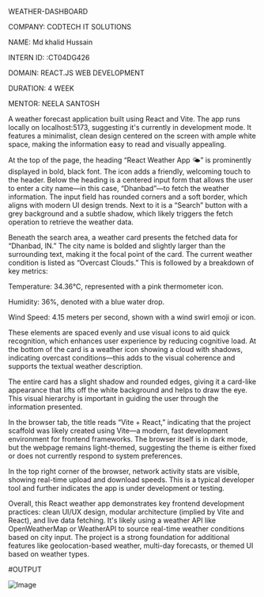 WEATHER-DASHBOARD

COMPANY: CODTECH IT SOLUTIONS

NAME: Md khalid Hussain 

INTERN ID: :CT04DG426

DOMAIN: REACT.JS WEB DEVELOPMENT

DURATION: 4 WEEK

MENTOR: NEELA SANTOSH

A weather forecast application built using React and Vite. The app runs locally on localhost:5173, suggesting it's currently in development mode. It features a minimalist, clean design centered on the screen with ample white space, making the information easy to read and visually appealing.

At the top of the page, the heading “React Weather App 🌤️” is prominently displayed in bold, black font. The icon adds a friendly, welcoming touch to the header. Below the heading is a centered input form that allows the user to enter a city name—in this case, “Dhanbad”—to fetch the weather information. The input field has rounded corners and a soft border, which aligns with modern UI design trends. Next to it is a “Search” button with a grey background and a subtle shadow, which likely triggers the fetch operation to retrieve the weather data.

Beneath the search area, a weather card presents the fetched data for “Dhanbad, IN.” The city name is bolded and slightly larger than the surrounding text, making it the focal point of the card. The current weather condition is listed as “Overcast Clouds.” This is followed by a breakdown of key metrics:

Temperature: 34.36°C, represented with a pink thermometer icon.

Humidity: 36%, denoted with a blue water drop.

Wind Speed: 4.15 meters per second, shown with a wind swirl emoji or icon.

These elements are spaced evenly and use visual icons to aid quick recognition, which enhances user experience by reducing cognitive load. At the bottom of the card is a weather icon showing a cloud with shadows, indicating overcast conditions—this adds to the visual coherence and supports the textual weather description.

The entire card has a slight shadow and rounded edges, giving it a card-like appearance that lifts off the white background and helps to draw the eye. This visual hierarchy is important in guiding the user through the information presented.

In the browser tab, the title reads “Vite + React,” indicating that the project scaffold was likely created using Vite—a modern, fast development environment for frontend frameworks. The browser itself is in dark mode, but the webpage remains light-themed, suggesting the theme is either fixed or does not currently respond to system preferences.

In the top right corner of the browser, network activity stats are visible, showing real-time upload and download speeds. This is a typical developer tool and further indicates the app is under development or testing.

Overall, this React weather app demonstrates key frontend development practices: clean UI/UX design, modular architecture (implied by Vite and React), and live data fetching. It's likely using a weather API like OpenWeatherMap or WeatherAPI to source real-time weather conditions based on city input. The project is a strong foundation for additional features like geolocation-based weather, multi-day forecasts, or themed UI based on weather types.

#OUTPUT

![Image](https://github.com/user-attachments/assets/b394831d-9b2d-4dad-90e9-fbfe1932b8a5)

